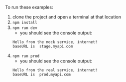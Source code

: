 To run these examples:
1. clone the project and open a terminal at that location
2. `npm install`
3. `npm run dev`
    - you should see the console output:
    ```text
    Hello from the mock service, internet!
    baseURL is  stage.myapi.com
    ```
4. `npm run prod`
    - you should see the console output:
    ```text
    Hello from the real service, internet!
    baseURL is  prod.myapi.com
    ```
